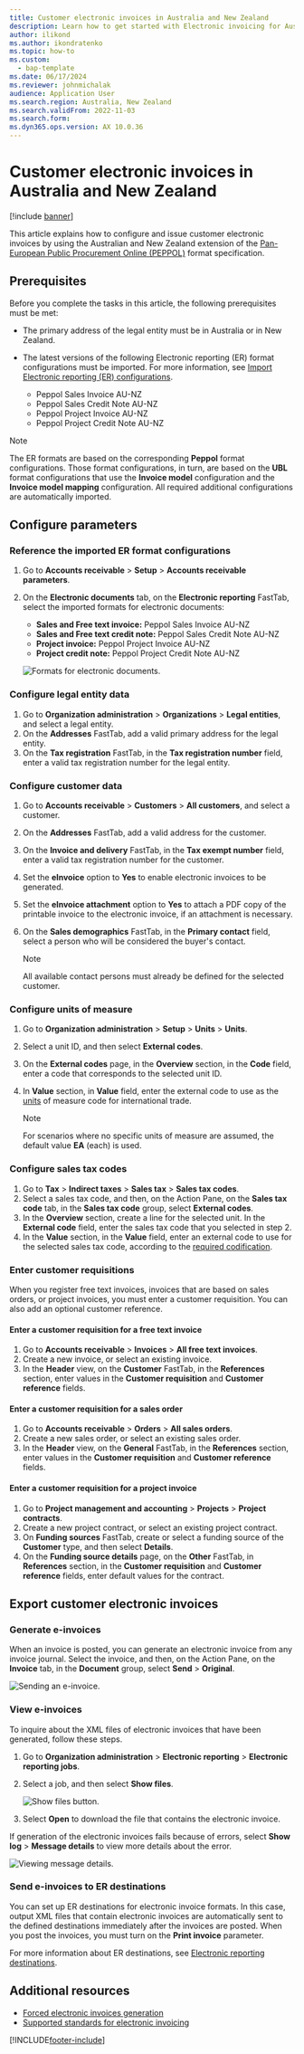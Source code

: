 ```yaml
---
title: Customer electronic invoices in Australia and New Zealand
description: Learn how to get started with Electronic invoicing for Australia and New Zealand in Microsoft Dynamics 365 Finance, including prerequisites.
author: ilikond
ms.author: ikondratenko
ms.topic: how-to
ms.custom: 
  - bap-template
ms.date: 06/17/2024
ms.reviewer: johnmichalak
audience: Application User
ms.search.region: Australia, New Zealand
ms.search.validFrom: 2022-11-03
ms.search.form: 
ms.dyn365.ops.version: AX 10.0.36
---
```


# Customer electronic invoices in Australia and New Zealand

[!include [banner](../../includes/banner.md)]

This article explains how to configure and issue customer electronic invoices by using the Australian and New Zealand extension of the [Pan-European Public Procurement Online (PEPPOL)](https://docs.peppol.eu/poacc/billing/3.0/) format specification.

## Prerequisites

Before you complete the tasks in this article, the following prerequisites must be met:

- The primary address of the legal entity must be in Australia or in New Zealand.
- The latest versions of the following Electronic reporting (ER) format configurations must be imported. For more information, see [Import Electronic reporting (ER) configurations](../../../fin-ops-core/dev-itpro/analytics/electronic-reporting-import-ger-configurations.md).

    - Peppol Sales Invoice AU-NZ
    - Peppol Sales Credit Note AU-NZ
    - Peppol Project Invoice AU-NZ
    - Peppol Project Credit Note AU-NZ

> [!NOTE]
> The ER formats are based on the corresponding **Peppol** format configurations. Those format configurations, in turn, are based on the **UBL** format configurations that use the **Invoice model** configuration and the **Invoice model mapping** configuration. All required additional configurations are automatically imported.

## Configure parameters

### Reference the imported ER format configurations

1. Go to **Accounts receivable** \> **Setup** \> **Accounts receivable parameters**.
2. On the **Electronic documents** tab, on the **Electronic reporting** FastTab, select the imported formats for electronic documents:

    - **Sales and Free text invoice:** Peppol Sales Invoice AU-NZ
    - **Sales and Free text credit note:** Peppol Sales Credit Note AU-NZ
    - **Project invoice:** Peppol Project Invoice AU-NZ
    - **Project credit note:** Peppol Project Credit Note AU-NZ

    ![Formats for electronic documents.](../media/apac_aus_nzl_einvoice_configs.jpg)

### Configure legal entity data

1. Go to **Organization administration** \> **Organizations** \> **Legal entities**, and select a legal entity.
2. On the **Addresses** FastTab, add a valid primary address for the legal entity.
3. On the **Tax registration** FastTab, in the **Tax registration number** field, enter a valid tax registration number for the legal entity.

### Configure customer data

1. Go to **Accounts receivable** \> **Customers** \> **All customers**, and select a customer.
2. On the **Addresses** FastTab, add a valid address for the customer.
3. On the **Invoice and delivery** FastTab, in the **Tax exempt number** field, enter a valid tax registration number for the customer.
4. Set the **eInvoice** option to **Yes** to enable electronic invoices to be generated.
5. Set the **eInvoice attachment** option to **Yes** to attach a PDF copy of the printable invoice to the electronic invoice, if an attachment is necessary.
6. On the **Sales demographics** FastTab, in the **Primary contact** field, select a person who will be considered the buyer's contact.

    > [!NOTE]
    > All available contact persons must already be defined for the selected customer.

### Configure units of measure

1. Go to **Organization administration** \> **Setup** \> **Units** \> **Units**.
2. Select a unit ID, and then select **External codes**.
3. On the **External codes** page, in the **Overview** section, in the **Code** field, enter a code that corresponds to the selected unit ID.
4. In **Value** section, in **Value** field, enter the external code to use as the [units](https://docs.peppol.eu/poacc/billing/3.0/codelist/UNECERec20/) of measure code for international trade.

    > [!NOTE]
    > For scenarios where no specific units of measure are assumed, the default value **EA** (each) is used.

### Configure sales tax codes

1. Go to **Tax** \> **Indirect taxes** \> **Sales tax** \> **Sales tax codes**.
2. Select a sales tax code, and then, on the Action Pane, on the **Sales tax code** tab, in the **Sales tax code** group, select **External codes**.
3. In the **Overview** section, create a line for the selected unit. In the **External code** field, enter the sales tax code that you selected in step 2.
4. In the **Value** section, in the **Value** field, enter an external code to use for the selected sales tax code, according to the [required codification](https://docs.peppol.eu/poacc/billing/3.0/codelist/UNCL5305/).

### Enter customer requisitions

When you register free text invoices, invoices that are based on sales orders, or project invoices, you must enter a customer requisition. You can also add an optional customer reference.

#### Enter a customer requisition for a free text invoice

1. Go to **Accounts receivable** \> **Invoices** \> **All free text invoices**.
2. Create a new invoice, or select an existing invoice.
3. In the **Header** view, on the **Customer** FastTab, in the **References** section, enter values in the **Customer requisition** and **Customer reference** fields.

#### Enter a customer requisition for a sales order

1. Go to **Accounts receivable** \> **Orders** \> **All sales orders**.
2. Create a new sales order, or select an existing sales order.
3. In the **Header** view, on the **General** FastTab, in the **References** section, enter values in the **Customer requisition** and **Customer reference** fields.

#### Enter a customer requisition for a project invoice

1. Go to **Project management and accounting** \> **Projects** \> **Project contracts**.
2. Create a new project contract, or select an existing project contract.
3. On **Funding sources** FastTab, create or select a funding source of the **Customer** type, and then select **Details**.
4. On the **Funding source details** page, on the **Other** FastTab, in **References** section, in the **Customer requisition** and **Customer reference** fields, enter default values for the contract.

## Export customer electronic invoices

### Generate e-invoices

When an invoice is posted, you can generate an electronic invoice from any invoice journal. Select the invoice, and then, on the Action Pane, on the **Invoice** tab, in the **Document** group, select **Send** \> **Original**.

![Sending an e-invoice.](../media/emea-nor-ger-einvoice.jpg)

### View e-invoices

To inquire about the XML files of electronic invoices that have been generated, follow these steps.

1. Go to **Organization administration** \> **Electronic reporting** \> **Electronic reporting jobs**.
2. Select a job, and then select **Show files**.

    ![Show files button.](../media/emea-nor-ger-einvoice-open.jpg)

3. Select **Open** to download the file that contains the electronic invoice.

If generation of the electronic invoices fails because of errors, select **Show log** \> **Message details** to view more details about the error.

![Viewing message details.](../media/emea-nor-ger-einvoice-log.jpg)

### Send e-invoices to ER destinations

You can set up ER destinations for electronic invoice formats. In this case, output XML files that contain electronic invoices are automatically sent to the defined destinations immediately after the invoices are posted. When you post the invoices, you must turn on the **Print invoice** parameter.

For more information about ER destinations, see [Electronic reporting destinations](../../../fin-ops-core/dev-itpro/analytics/electronic-reporting-destinations.md).

## Additional resources

- [Forced electronic invoices generation](../europe/emea-eur-forced-einvoices.md)
- [Supported standards for electronic invoicing](../europe/emea-oioubl-standards-electronic-invoicing.md)

[!INCLUDE[footer-include](../../../includes/footer-banner.md)]

